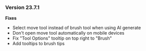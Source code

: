 ### Version 23.7.1
**Fixes**

- Select move tool instead of brush tool when using AI generate
- Don't open move tool automatically on mobile devices
- Fix "Tool Options" tooltip on top right to "Brush"
- Add tooltips to brush tips
